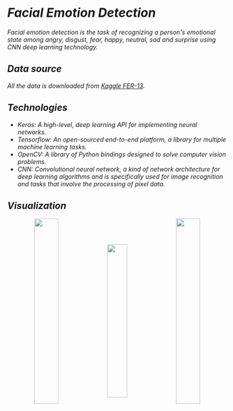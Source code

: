 # ***Facial Emotion Detection***

_Facial emotion detection is the task of recognizing a person's emotional state among angry, disgust, fear, happy, neutral, sad and surprise using CNN deep learning technology._

## ***Data source***

_All the data is downloaded from [Kaggle FER-13](https://www.kaggle.com/datasets/msambare/fer2013?resource=download)._

## ***Technologies***
- _Keras: A high-level, deep learning API for implementing neural networks._
- _Tensorflow: An open-sourced end-to-end platform, a library for multiple machine learning tasks._ 
- _OpenCV: A library of Python bindings designed to solve computer vision problems._
- _CNN: Convolutional neural network, a kind of network architecture for deep learning algorithms and is specifically used for image recognition and tasks that involve the processing of pixel data._ 

## ***Visualization***
<div align="center">
<a href="sample2.gif"><img src="gif/sample2.gif" width="33%" align="center"></a>
<a href="sample1.gif"><img src="gif/sample1.gif" width="30%" align="center"></a>
<a href="sample3.gif"><img src="gif/sample3.gif" width="33%" align="center"></a>
</div>
